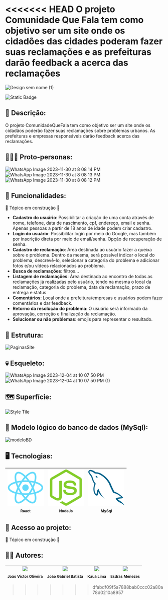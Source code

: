<<<<<<< HEAD
O projeto Comunidade Que Fala tem como objetivo ser um site onde os cidadões das cidades poderam fazer suas reclamações e as prefeituras darão feedback a acerca das reclamações 
=======
![Design sem nome (1)](https://github.com/Joaovictor2005/PI-ComunidadeQueFala/assets/50675595/5d23eda9-aa66-4eac-b83f-5c4c5ec6470d)

![Static Badge](https://img.shields.io/badge/Stauts-em_andamento-yellow)

## 🎯 Descrição:
O projeto ComunidadeQueFala tem como objetivo ser um site onde os cidadãos poderão fazer suas reclamações sobre problemas urbanos. 
As prefeituras e empresas responsáveis darão feedback acerca das reclamações.


## 🙍🙍‍♀️ Proto-personas:
![WhatsApp Image 2023-11-30 at 8 08 14 PM](https://github.com/Joaovictor2005/PI-ComunidadeQueFala/assets/134461147/0ab6fa8d-6151-4738-a8fd-cebceac2a4aa)
![WhatsApp Image 2023-11-30 at 8 08 13 PM](https://github.com/Joaovictor2005/PI-ComunidadeQueFala/assets/134461147/f05a4b17-68f0-42b9-879d-75c4222df817)
![WhatsApp Image 2023-11-30 at 8 08 12 PM](https://github.com/Joaovictor2005/PI-ComunidadeQueFala/assets/134461147/be1a84e6-ca44-4c7f-ae3c-fb294e4f91f3)
##  🔨 Funcionalidades:
<span align=“center”> 🚧 Tópico em construção 🚧 </span>
- **Cadastro do usuário**:  Possibilitar a criação de uma conta através de nome, telefone, data de nascimento, cpf, endereço, email e senha. Apenas pessoas a partir de 18 anos de idade podem criar cadastro.
- **Login do usuário**: Possibilitar login por meio do Google, mas também por inscrição direta por meio de email/senha. Opção de recuperação de senha.
- **Cadastro de reclamação**:  Área destinada ao usuário fazer a queixa sobre o problema. Dentro da mesma, será possível indicar o local do problema, descrevê-lo, selecionar a categoria do problema e adicionar fotos e/ou vídeos relacionados ao problema.
- **Busca de reclamações**: filtros…
- **Listagem de reclamações**: Área destinada ao encontro de todas as reclamações já realizadas pelo usuário, tendo na mesma o local da reclamação, categoria do problema, data da reclamação, prazo de entrega e status.
- **Comentários**:  Local onde a prefeitura/empresas e usuários podem fazer comentários e dar feedback.
- **Retorno da resolução do problema**: O usuário será informado da aprovação, correção e finalização da reclamação.
- **Solucionar ou não problemas**: emojis para representar o resultado.
## 🧱 Estrutura:

![PaginasSite](https://github.com/Joaovictor2005/PI-ComunidadeQueFala/assets/134461147/f9aa5044-887e-4f7a-9fa8-a4682865d5a1)
## 💀 Esqueleto:
![WhatsApp Image 2023-12-04 at 10 07 50 PM](https://github.com/Joaovictor2005/PI-ComunidadeQueFala/assets/134461147/6b5d3404-d81a-46af-8ac5-9736cf6f88d9)
![WhatsApp Image 2023-12-04 at 10 07 50 PM (1)](https://github.com/Joaovictor2005/PI-ComunidadeQueFala/assets/134461147/e3f71080-e42a-4498-8bd7-590b74850cd8)

## 🗺️ Superfície:
![Style Tile](https://github.com/Joaovictor2005/PI-ComunidadeQueFala/assets/134461147/c5970e2e-6b26-41d9-bb2c-c52a18caf044)
## 📄 Modelo lógico do banco de dados (MySql):
![modeloBD](https://github.com/Joaovictor2005/PI-ComunidadeQueFala/assets/50675595/faca890c-5b22-44fa-b862-5dc376f74913)

## 🖥️ Tecnologias:

| [<img loading="lazy" src="https://raw.githubusercontent.com/devicons/devicon/master/icons/react/react-original.svg" width=115><br><sub>React</sub>](https://github.com/joaovictor2005) | [<img loading="lazy" src="https://raw.githubusercontent.com/devicons/devicon/master/icons/nodejs/nodejs-original.svg" width=115><br><sub>NodeJs</sub>](https://github.com/joaovictor2005) |  [<img loading="lazy" src="https://raw.githubusercontent.com/devicons/devicon/master/icons/mysql/mysql-original.svg" width=115><br><sub>MySql</sub>](https://google.com)| 
| :---: | :---: | :---: | 
## 📂 Acesso ao projeto: 
<span align=“center”>🚧 Tópico em construção 🚧 </span>
## 👨‍💻 Autores:
| [<img loading="lazy" src="https://avatars.githubusercontent.com/u/50675595?s=96&v=4" width=115><br><sub>João Victor Oliveira</sub>](https://github.com/joaovictor2005) | [<img loading="lazy" src="https://avatars.githubusercontent.com/u/134461147?v=4" width=115><br><sub>João Gabriel Batista</sub>](https://github.com/joaogabrielbatista) |  [<img loading="lazy" src="https://avatars.githubusercontent.com/u/112483659?v=4" width=115><br><sub>Kauã Lima</sub>](https://github.com/kaua1711) | [<img loading="lazy" src="https://avatars.githubusercontent.com/u/150805195?v=4" width=115><br><sub>Esdras Menezes</sub>](https://github.com/esdrasmenezes) |
| :---: | :---: | :---: | :---: |
>>>>>>> dfabdf09f5a7888bab0ccc02a80a78d0210a8957
